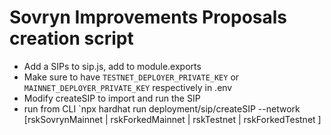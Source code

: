 # Sovryn Improvements Proposals creation script 
- Add a SIPs to sip.js, add to module.exports 
- Make sure to have `TESTNET_DEPLOYER_PRIVATE_KEY` or `MAINNET_DEPLOYER_PRIVATE_KEY` respectively in .env
- Modify createSIP to import and run the SIP 
- run from CLI `npx hardhat run deployment/sip/createSIP --network [rskSovrynMainnet | rskForkedMainnet | rskTestnet | rskForkedTestnet ]
